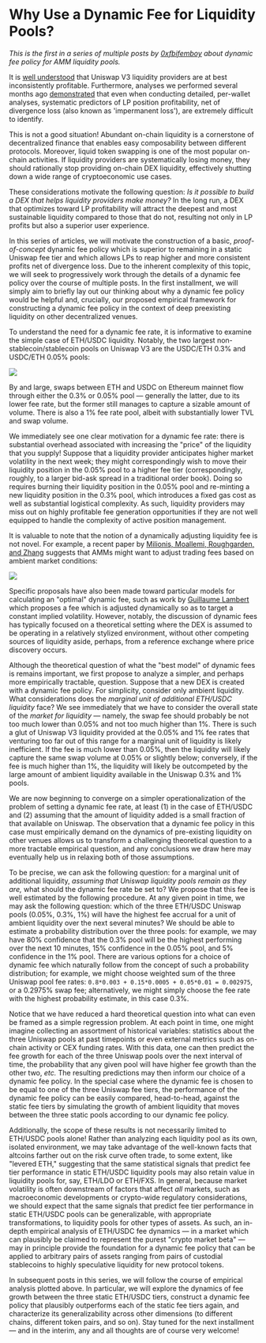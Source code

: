 # Why Use a Dynamic Fee for Liquidity Pools?

*This is the first in a series of multiple posts by [0xfbifemboy](https://twitter.com/0xfbifemboy) about dynamic fee policy for AMM liquidity pools.*

It is [well understood](https://rekt.news/uniswap-v3-lp-rekt/) that Uniswap V3 liquidity providers are at best inconsistently profitable. Furthermore, analyses we performed several months ago [demonstrated](https://crocswap.medium.com/unraveling-a-puzzle-a-per-wallet-analysis-of-eth-usdc-liquidity-on-uniswap-v3-a00b0f836ac3) that even when conducting detailed, per-wallet analyses, systematic predictors of LP position profitability, net of divergence loss (also known as 'impermanent loss'), are extremely difficult to identify.

This is not a good situation! Abundant on-chain liquidity is a cornerstone of decentralized finance that enables easy composability between different protocols. Moreover, liquid token swapping is one of the most popular on-chain activities. If liquidity providers are systematically losing money, they should rationally stop providing on-chain DEX liquidity, effectively shutting down a wide range of cryptoeconomic use cases.

These considerations motivate the following question: *Is it possible to build a DEX that helps liquidity providers make money?* In the long run, a DEX that optimizes toward LP profitability will attract the deepest and most sustainable liquidity compared to those that do not, resulting not only in LP profits but also a superior user experience.

In this series of articles, we will motivate the construction of a basic, *proof-of-concept* dynamic fee policy which is superior to remaining in a static Uniswap fee tier and which allows LPs to reap higher and more consistent profits net of divergence loss. Due to the inherent complexity of this topic, we will seek to progressively work through the details of a dynamic fee policy over the course of multiple posts. In the first installment, we will simply aim to briefly lay out our thinking about why a dynamic fee policy would be helpful and, crucially, our proposed empirical framework for constructing a dynamic fee policy in the context of deep preexisting liquidity on other decentralized venues.

To understand the need for a dynamic fee rate, it is informative to examine the simple case of ETH/USDC liquidity. Notably, the two largest non-stablecoin/stablecoin pools on Uniswap V3 are the USDC/ETH 0.3% and USDC/ETH 0.05% pools:

![](./img/uniswap_mainnet_pools_202209.png)

By and large, swaps between ETH and USDC on Ethereum mainnet flow through either the 0.3% or 0.05% pool — generally the latter, due to its lower fee rate, but the former still manages to capture a sizable amount of volume. There is also a 1% fee rate pool, albeit with substantially lower TVL and swap volume.

We immediately see one clear motivation for a dynamic fee rate: there is substantial overhead associated with increasing the "price" of the liquidity that you supply! Suppose that a liquidity provider anticipates higher market volatility in the next week; they might correspondingly wish to move their liquidity position in the 0.05% pool to a higher fee tier (correspondingly, roughly, to a larger bid-ask spread in a traditional order book). Doing so requires burning their liquidity position in the 0.05% pool and re-minting a new liquidity position in the 0.3% pool, which introduces a fixed gas cost as well as substantial logistical complexity. As such, liquidity providers may miss out on highly profitable fee generation opportunities if they are not well equipped to handle the complexity of active position management.

It is valuable to note that the notion of a dynamically adjusting liquidity fee is not novel. For example, a recent paper by [Milionis, Moallemi, Roughgarden, and Zhang](https://moallemi.com/ciamac/papers/lvr-2022.pdf) suggests that AMMs might want to adjust trading fees based on ambient market conditions:

![](./img/dfee_lvr.png)

Specific proposals have also been made toward particular models for calculating an "optimal" dynamic fee, such as work by [Guillaume Lambert](https://lambert-guillaume.medium.com/designing-a-constant-volatility-amm-e167278b5d61) which proposes a fee which is adjusted dynamically so as to target a constant implied volatility. However, notably, the discussion of dynamic fees has typically focused on a theoretical setting where the DEX is assumed to be operating in a relatively stylized environment, without other competing sources of liquidity aside, perhaps, from a reference exchange where price discovery occurs.

Although the theoretical question of what the "best model" of dynamic fees is remains important, we first propose to analyze a simpler, and perhaps more empirically tractable, question. Suppose that a new DEX is created with a dynamic fee policy. For simplicity, consider only ambient liquidity. What considerations does the *marginal unit of additional ETH/USDC liquidity* face? We see immediately that we have to consider the overall state of the *market for liquidity* — namely, the swap fee should probably be not too much lower than 0.05% and not too much higher than 1%. There is such a glut of Uniswap V3 liquidity provided at the 0.05% and 1% fee rates that venturing too far out of this range for a marginal unit of liquidity is likely inefficient. If the fee is much lower than 0.05%, then the liquidity will likely capture the same swap volume at 0.05% or slightly below; conversely, if the fee is much higher than 1%, the liquidity will likely be outcompeted by the large amount of ambient liquidity available in the Uniswap 0.3% and 1% pools.

We are now beginning to converge on a simpler operationalization of the problem of setting a dynamic fee rate, at least (1) in the case of ETH/USDC and (2) assuming that the amount of liquidity added is a small fraction of that available on Uniswap. The observation that a dynamic fee policy in this case must empirically demand on the dynamics of pre-existing liquidity on other venues allows us to transform a challenging theoretical question to a more tractable empirical question, and any conclusions we draw here may eventually help us in relaxing both of those assumptions.

To be precise, we can ask the following question: for a marginal unit of additional liquidity, *assuming that Uniswap liquidity pools remain as they are,* what should the dynamic fee rate be set to? We propose that this fee is well estimated by the following procedure. At any given point in time, we may ask the following question: which of the three ETH/USDC Uniswap pools (0.05%, 0.3%, 1%) will have the highest fee accrual for a unit of ambient liquidity over the next several minutes? We should be able to estimate a probability distribution over the three pools: for example, we may have 80% confidence that the 0.3% pool will be the highest performing over the next 10 minutes, 15% confidence in the 0.05% pool, and 5% confidence in the 1% pool. There are various options for a choice of dynamic fee which naturally follow from the concept of such a probability distribution; for example, we might choose weighted sum of the three Uniswap pool fee rates: `0.8*0.003 + 0.15*0.0005 + 0.05*0.01 = 0.002975`, or a 0.2975% swap fee; alternatively, we might simply choose the fee rate with the highest probability estimate, in this case 0.3%.

Notice that we have reduced a hard theoretical question into what can even be framed as a simple regression problem. At each point in time, one might imagine collecting an assortment of historical variables: statistics about the three Uniswap pools at past timepoints or even external metrics such as on-chain activity or CEX funding rates. With this data, one can then predict the fee growth for each of the three Uniswap pools over the next interval of time, the probability that any given pool will have higher fee growth than the other two, *etc.* The resulting predictions may then inform our choice of a dynamic fee policy. In the special case where the dynamic fee is chosen to be equal to one of the three Uniswap fee tiers, the performance of the dynamic fee policy can be easily compared, head-to-head, against the static fee tiers by simulating the growth of ambient liquidity that moves between the three static pools according to our dynamic fee policy.

Additionally, the scope of these results is not necessarily limited to ETH/USDC pools alone! Rather than analyzing each liquidity pool as its own, isolated environment, we may take advantage of the well-known facts that altcoins farther out on the risk curve often trade, to some extent, like "levered ETH," suggesting that the same statistical signals that predict fee tier performance in static ETH/USDC liquidity pools may also retain value in liquidity pools for, say, ETH/LDO or ETH/FXS. In general, because market volatility is often downstream of factors that affect *all* markets, such as macroeconomic developments or crypto-wide regulatory considerations, we should expect that the same signals that predict fee tier performance in static ETH/USDC pools can be generalizable, with appropriate transformations, to liquidity pools for other types of assets. As such, an in-depth empirical analysis of ETH/USDC fee dynamics — in a market which can plausibly be claimed to represent the purest "crypto market beta" — may in principle provide the foundation for a dynamic fee policy that can be applied to arbitrary pairs of assets ranging from pairs of custodial stablecoins to highly speculative liquidity for new protocol tokens.

In subsequent posts in this series, we will follow the course of empirical analysis plotted above. In particular, we will explore the dynamics of fee growth between the three static ETH/USDC tiers, construct a dynamic fee policy that plausibly outperforms each of the static fee tiers again, and characterize its generalizability across other dimensions (to different chains, different token pairs, and so on). Stay tuned for the next installment — and in the interim, any and all thoughts are of course very welcome!
